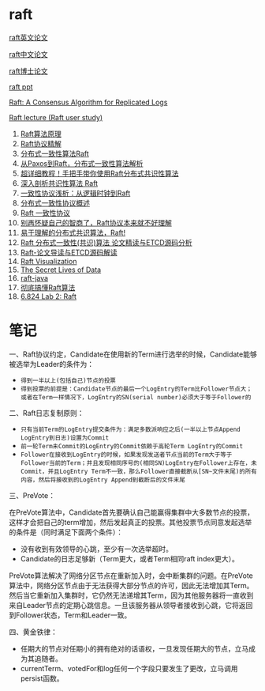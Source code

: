 # raft

[raft英文论文](./raft.pdf)

[raft中文论文](https://github.com/maemual/raft-zh_cn/blob/master/raft-zh_cn.md)

[raft博士论文](./OngaroPhD.pdf)

[raft ppt](http://www2.cs.uh.edu/~paris/6360/PowerPoint/Raft.ppt)

[Raft: A Consensus Algorithm for Replicated Logs](https://www.cs.utah.edu/~stutsman/cs6450/public/raft.pdf)

[Raft lecture (Raft user study)](https://www.bilibili.com/video/BV1564y1i7Wd/?spm_id_from=333.788.recommend_more_video.0)

1. [Raft算法原理](https://www.codedump.info/post/20180921-raft/)
2. [Raft协议精解](https://cloud.tencent.com/developer/article/1185185)
3. [分布式一致性算法Raft](https://cloud.tencent.com/developer/article/1836319)
4. [从Paxos到Raft，分布式一致性算法解析](https://cloud.tencent.com/developer/article/1805939)
5. [超详细教程！手把手带你使用Raft分布式共识性算法](https://cloud.tencent.com/developer/article/1894679)
6. [深入剖析共识性算法 Raft](https://xie.infoq.cn/article/e145b0ce120e0ad77495017d6)
7. [一致性协议浅析：从逻辑时钟到Raft](https://zhuanlan.zhihu.com/p/57109373)
8. [分布式一致性协议概述](https://zhuanlan.zhihu.com/p/130974371)
9. [Raft 一致性协议](https://zhuanlan.zhihu.com/p/29678067)
10. [别再怀疑自己的智商了，Raft协议本来就不好理解](https://zhuanlan.zhihu.com/p/36547283)
11. [易于理解的分布式共识算法，Raft!](https://www.bilibili.com/video/BV1Wy4y1K7zF?from=search&seid=17513827445260524308&spm_id_from=333.337.0.0)
12. [Raft 分布式一致性(共识)算法 论文精读与ETCD源码分析](https://www.bilibili.com/video/BV1CK4y127Lj?from=search&seid=12071754576012314707&spm_id_from=333.337.0.0)
13. [Raft-论文导读与ETCD源码解读](https://hardcore.feishu.cn/docs/doccnMRVFcMWn1zsEYBrbsDf8De)
14. [Raft Visualization](https://raft.github.io/)
15. [The Secret Lives of Data](http://thesecretlivesofdata.com/raft/)
16. [raft-java](https://github.com/wenweihu86/raft-java)
17. [彻底搞懂Raft算法](https://www.bilibili.com/video/BV1Ev411t7jh?from=search&seid=8166262473378527174&spm_id_from=333.337.0.0)
18. [6.824 Lab 2: Raft](https://pdos.csail.mit.edu/6.824/labs/lab-raft.html)

# 笔记
一、Raft协议约定，Candidate在使用新的Term进行选举的时候，Candidate能够被选举为Leader的条件为：

* `得到一半以上(包括自己)节点的投票`
* `得到投票的前提是：Candidate节点的最后一个LogEntry的Term比Follower节点大；或者在Term一样情况下，LogEntry的SN(serial number)必须大于等于Follower的`

二、Raft日志复制原则：
* `只有当前Term的LogEntry提交条件为：满足多数派响应之后(一半以上节点Append LogEntry到日志)设置为Commit`
* `前一轮Term未Commit的LogEntry的Commit依赖于高轮Term LogEntry的Commit`
* `Follower在接收到LogEntry的时候，如果发现发送者节点当前的Term大于等于Follower当前的Term；并且发现相同序号的(相同SN)LogEntry在Follower上存在，未Commit，并且LogEntry Term不一致，那么Follower直接截断从[SN~文件末尾)的所有内容，然后将接收到的LogEntry Append到截断后的文件末尾`

三、PreVote：

在PreVote算法中，Candidate首先要确认自己能赢得集群中大多数节点的投票，这样才会把自己的term增加，然后发起真正的投票。其他投票节点同意发起选举的条件是（同时满足下面两个条件）：

* 没有收到有效领导的心跳，至少有一次选举超时。
* Candidate的日志足够新（Term更大，或者Term相同raft index更大）。


PreVote算法解决了网络分区节点在重新加入时，会中断集群的问题。在PreVote算法中，网络分区节点由于无法获得大部分节点的许可，因此无法增加其Term。然后当它重新加入集群时，它仍然无法递增其Term，因为其他服务器将一直收到来自Leader节点的定期心跳信息。一旦该服务器从领导者接收到心跳，它将返回到Follower状态，Term和Leader一致。

四、黄金铁律：
* 任期大的节点对任期小的拥有绝对的话语权，一旦发现任期大的节点，立马成为其追随者。
* currentTerm、votedFor和log任何一个字段只要发生了更改，立马调用persist函数。
